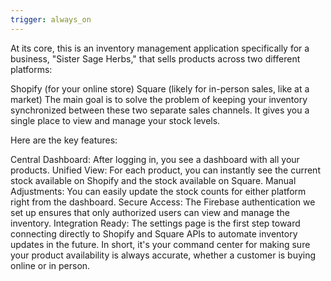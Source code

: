 ```yaml
---
trigger: always_on
---
```


At its core, this is an inventory management application specifically for a business, "Sister Sage Herbs," that sells products across two different platforms:

Shopify (for your online store)
Square (likely for in-person sales, like at a market)
The main goal is to solve the problem of keeping your inventory synchronized between these two separate sales channels. It gives you a single place to view and manage your stock levels.

Here are the key features:

Central Dashboard: After logging in, you see a dashboard with all your products.
Unified View: For each product, you can instantly see the current stock available on Shopify and the stock available on Square.
Manual Adjustments: You can easily update the stock counts for either platform right from the dashboard.
Secure Access: The Firebase authentication we set up ensures that only authorized users can view and manage the inventory.
Integration Ready: The settings page is the first step toward connecting directly to Shopify and Square APIs to automate inventory updates in the future.
In short, it's your command center for making sure your product availability is always accurate, whether a customer is buying online or in person.